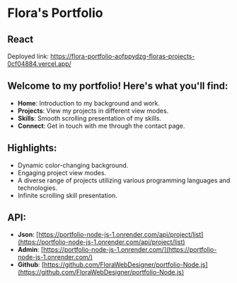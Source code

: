 # Flora's Portfolio

## React  
Deployed link: https://flora-portfolio-aofppydzg-floras-projects-0cf04884.vercel.app/

## Welcome to my portfolio! Here's what you'll find:

- **Home**: Introduction to my background and work.  
- **Projects**: View my projects in different view modes.  
- **Skills**: Smooth scrolling presentation of my skills.  
- **Connect**: Get in touch with me through the contact page.  

## Highlights:

- Dynamic color-changing background.  
- Engaging project view modes.  
- A diverse range of projects utilizing various programming languages and technologies.  
- Infinite scrolling skill presentation.  

## API:

- **Json**: [https://portfolio-node-js-1.onrender.com/api/project/list](https://portfolio-node-js-1.onrender.com/api/project/list)  
- **Admin**: [https://portfolio-node-js-1.onrender.com/](https://portfolio-node-js-1.onrender.com/)  
- **Github**: [https://github.com/FloraWebDesigner/portfolio-Node.js](https://github.com/FloraWebDesigner/portfolio-Node.js)


